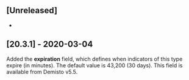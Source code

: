 ## [Unreleased]
-

## [20.3.1] - 2020-03-04
Added the **expiration** field, which defines when indicators of this type expire (in minutes). The default value is 43,200 (30 days). This field is available from Demisto v5.5.